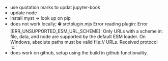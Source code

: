 
- use quotation marks to updat jupyter-book
- update node 
- install myst -> look up on pip 
- does not work locally; ⛔️ src\plugin.mjs Error reading plugin: Error [ERR_UNSUPPORTED_ESM_URL_SCHEME]: Only URLs with a scheme in: file, data, and node are supported by the default ESM loader. On Windows, absolute paths must be valid file:// URLs. Received protocol 'c:'
- does work on github, setup using the build in github functionality. 
